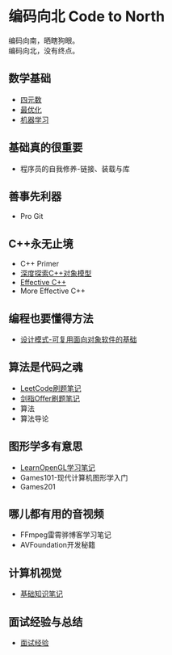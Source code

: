 # 编码向北 Code to North

编码向南，晒瞎狗眼。  
编码向北，没有终点。

## 数学基础

- [四元数](./Math/Quaternion/Readme.md)
- [最优化](./Math/Optimization/Readme.md)
- [机器学习](./Math/MachineLearning/Readme.md)

## 基础真的很重要

- 程序员的自我修养-链接、装载与库

## 善事先利器

- Pro Git

## C++永无止境

- C++ Primer
- [深度探索C++对象模型](./InsideCppObjectModel/Readme.md)
- [Effective C++](./EffectiveCpp/Readmd.md)
- More Effective C++

## 编程也要懂得方法

- [设计模式-可复用面向对象软件的基础](./DesignPatterns/Readme.md)

## 算法是代码之魂

- [LeetCode刷题笔记](./Leetcode/Readme.md)
- [剑指Offer刷题笔记](./SwordToOffer/Readme.md)
- 算法
- 算法导论

## 图形学多有意思

- [LearnOpenGL学习笔记](./LearnOpenGL/Readme.md)
- Games101-现代计算机图形学入门
- Games201

## 哪儿都有用的音视频

- FFmpeg雷霄骅博客学习笔记
- AVFoundation开发秘籍

## 计算机视觉

- [基础知识笔记](./ComputerVision/Readme.md)

## 面试经验与总结

- [面试经验](./Interview/Readme.md)
